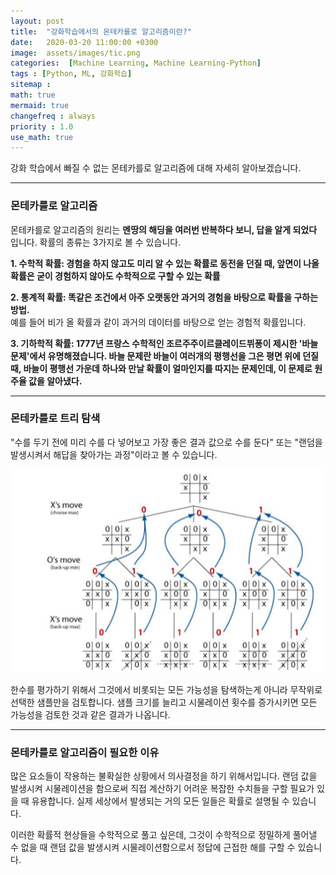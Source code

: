 ```yaml
---
layout: post
title:  "강화학습에서의 몬테카를로 알고리즘이란?"
date:   2020-03-20 11:00:00 +0300
image:  assets/images/tic.png
categories:  [Machine Learning, Machine Learning-Python]
tags : [Python, ML, 강화학습]
sitemap :
math: true
mermaid: true
changefreq : always
priority : 1.0
use_math: true
---
```



강화 학습에서 빠질 수 없는 몬테카를로 알고리즘에 대해 자세히 알아보겠습니다. 

-------

### 몬테카를로 알고리즘

몬테카를로 알고리즘의 원리는 **멘땅의 해딩을 여러번 반복하다 보니, 답을 알게 되었다** 입니다. 
확률의 종류는 3가지로 볼 수 있습니다. 

**1. 수학적 확률: 경험을 하지 않고도 미리 알 수 있는 확률로 동전을 던질 때, 앞면이 나올 확률은 굳이 경험하지 않아도 수학적으로 구할 수 있는 확률**


**2. 통계적 확률: 똑같은 조건에서 아주 오랫동안 과거의 경험을 바탕으로 확률을 구하는 방법.**  
예를 들어 비가 올 확률과 같이 과거의 데이터를 바탕으로 얻는 경험적 확률입니다. 


**3. 기하학적 확률: 1777년 프랑스 수학적인 조르주주이르클레이드뷔퐁이 제시한 '바늘 문제'에서 유명해졌습니다. 바늘 문제란 바늘이 여러개의 평행선을 그은 평면 위에 던질 때, 바늘이 평행선 가운데 하나와 만날 확률이 얼마인지를 따지는 문제인데, 이 문제로 원주율 값을 알아냈다.**


-------

### 몬테카를로 트리 탐색  

"수를 두기 전에 미리 수를 다 넣어보고 가장 좋은 결과 값으로 수를 둔다" 또는 "랜덤을 발생시켜서 해답을 찾아가는 과정"이라고 볼 수 있습니다. 

<center><img src="../assets//images/tic.png" ></center>


한수를 평가하기 위해서 그것에서 비롯되는 모든 가능성을 탐색하는게 아니라 무작위로 선택한 샘플만을 검토합니다. 샘플 크기를 늘리고 시물레이션 횟수를 증가시키면 모든 가능성을 검토한 것과 같은 결과가 나옵니다.

-------

### 몬테카를로 알고리즘이 필요한 이유  

많은 요소들이 작용하는 불확실한 상황에서 의사결정을 하기 위해서입니다. 
랜덤 값을 발생시켜 시물레이션을 함으로써 직접 계산하기 어려운 복잡한 수치들을 구할 필요가 있을 때 유용합니다. 실제 세상에서 발생되는 거의 모든 일들은 확률로 설명될 수 있습니다.

이러한 확률적 현상들을 수학적으로 풀고 싶은데, 그것이 수학적으로 정밀하게 풀어낼 수 없을 때 랜덤 값을 발생시켜 시물레이션함으로서 정답에 근접한 해를 구할 수 있습니다.

